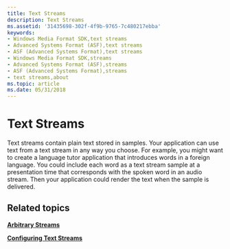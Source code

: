 ```yaml
---
title: Text Streams
description: Text Streams
ms.assetid: '31435698-302f-4f9b-9765-7c480217ebba'
keywords:
- Windows Media Format SDK,text streams
- Advanced Systems Format (ASF),text streams
- ASF (Advanced Systems Format),text streams
- Windows Media Format SDK,streams
- Advanced Systems Format (ASF),streams
- ASF (Advanced Systems Format),streams
- text streams,about
ms.topic: article
ms.date: 05/31/2018
---
```


# Text Streams

Text streams contain plain text stored in samples. Your application can use text from a text stream in any way you choose. For example, you might want to create a language tutor application that introduces words in a foreign language. You could include each word as a text stream sample at a presentation time that corresponds with the spoken word in an audio stream. Then your application could render the text when the sample is delivered.

## Related topics

<dl> <dt>

[**Arbitrary Streams**](arbitrary-streams.md)
</dt> <dt>

[**Configuring Text Streams**](configuring-text-streams.md)
</dt> </dl>

 

 




